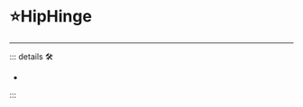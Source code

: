 # ⭐HipHinge

---

<!-- =================================================== -->
<!-- =================================================== -->
<!-- =================================================== -->
<!-- =================================================== -->
<!-- =================================================== -->
::: details 🛠

-

:::
